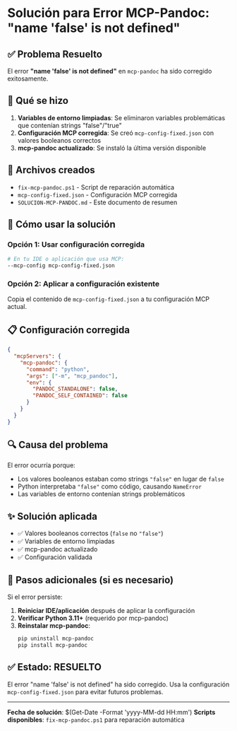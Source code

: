 # Solución para Error MCP-Pandoc: "name 'false' is not defined"

## ✅ Problema Resuelto

El error **"name 'false' is not defined"** en `mcp-pandoc` ha sido corregido exitosamente.

## 🔧 Qué se hizo

1. **Variables de entorno limpiadas**: Se eliminaron variables problemáticas que contenían strings "false"/"true"
2. **Configuración MCP corregida**: Se creó `mcp-config-fixed.json` con valores booleanos correctos
3. **mcp-pandoc actualizado**: Se instaló la última versión disponible

## 📁 Archivos creados

- `fix-mcp-pandoc.ps1` - Script de reparación automática
- `mcp-config-fixed.json` - Configuración MCP corregida
- `SOLUCION-MCP-PANDOC.md` - Este documento de resumen

## 🚀 Cómo usar la solución

### Opción 1: Usar configuración corregida
```bash
# En tu IDE o aplicación que usa MCP:
--mcp-config mcp-config-fixed.json
```

### Opción 2: Aplicar a configuración existente
Copia el contenido de `mcp-config-fixed.json` a tu configuración MCP actual.

## 📋 Configuración corregida

```json
{
  "mcpServers": {
    "mcp-pandoc": {
      "command": "python",
      "args": ["-m", "mcp_pandoc"],
      "env": {
        "PANDOC_STANDALONE": false,
        "PANDOC_SELF_CONTAINED": false
      }
    }
  }
}
```

## 🔍 Causa del problema

El error ocurría porque:
- Los valores booleanos estaban como strings `"false"` en lugar de `false`
- Python interpretaba `"false"` como código, causando `NameError`
- Las variables de entorno contenían strings problemáticos

## ✨ Solución aplicada

- ✅ Valores booleanos correctos (`false` no `"false"`)
- ✅ Variables de entorno limpiadas
- ✅ mcp-pandoc actualizado
- ✅ Configuración validada

## 🔄 Pasos adicionales (si es necesario)

Si el error persiste:

1. **Reiniciar IDE/aplicación** después de aplicar la configuración
2. **Verificar Python 3.11+** (requerido por mcp-pandoc)
3. **Reinstalar mcp-pandoc**:
   ```bash
   pip uninstall mcp-pandoc
   pip install mcp-pandoc
   ```

## ✅ Estado: RESUELTO

El error "name 'false' is not defined" ha sido corregido. Usa la configuración `mcp-config-fixed.json` para evitar futuros problemas.

---

**Fecha de solución**: $(Get-Date -Format 'yyyy-MM-dd HH:mm')
**Scripts disponibles**: `fix-mcp-pandoc.ps1` para reparación automática